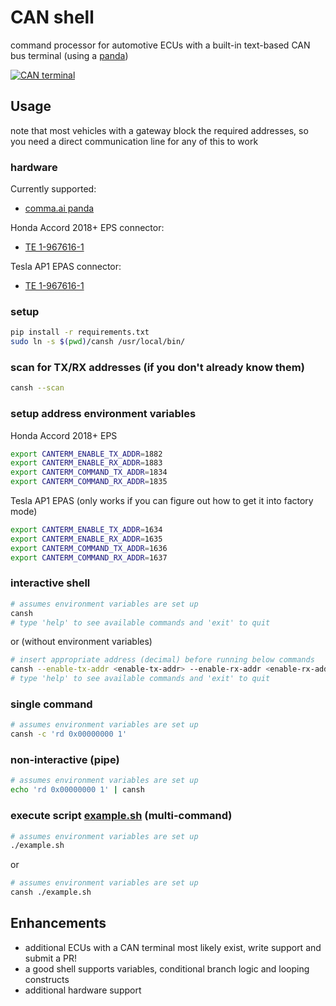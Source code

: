# CAN shell
command processor for automotive ECUs with a built-in text-based CAN bus terminal (using a [panda](https://comma.ai/shop/products/panda-obd-ii-dongle))

[![CAN terminal](https://img.youtube.com/vi/Ouie8a050hs/0.jpg)](https://www.youtube.com/watch?v=Ouie8a050hs)

## Usage
note that most vehicles with a gateway block the required addresses, so you need a direct communication line for any of this to work

### hardware
Currently supported:
* [comma.ai panda](https://comma.ai/shop/products/panda-obd-ii-dongle)

Honda Accord 2018+ EPS connector:
* [TE 1-967616-1](https://www.te.com/usa-en/product-1-967616-1.html)

Tesla AP1 EPAS connector:
* [TE 1-967616-1](https://www.te.com/usa-en/product-1-967616-1.html)

### setup
```sh
pip install -r requirements.txt
sudo ln -s $(pwd)/cansh /usr/local/bin/
```

### scan for TX/RX addresses (if you don't already know them)
```sh
cansh --scan
```

### setup address environment variables
Honda Accord 2018+ EPS
```sh
export CANTERM_ENABLE_TX_ADDR=1882
export CANTERM_ENABLE_RX_ADDR=1883
export CANTERM_COMMAND_TX_ADDR=1834
export CANTERM_COMMAND_RX_ADDR=1835
```
Tesla AP1 EPAS (only works if you can figure out how to get it into factory mode)
```sh
export CANTERM_ENABLE_TX_ADDR=1634
export CANTERM_ENABLE_RX_ADDR=1635
export CANTERM_COMMAND_TX_ADDR=1636
export CANTERM_COMMAND_RX_ADDR=1637
```

### interactive shell
```sh
# assumes environment variables are set up
cansh
# type 'help' to see available commands and 'exit' to quit
```
or (without environment variables)
```sh
# insert appropriate address (decimal) before running below commands
cansh --enable-tx-addr <enable-tx-addr> --enable-rx-addr <enable-rx-addr> --command-tx-addr <command-tx-addr> --command-rx-addr <command-rx-addr>
# type 'help' to see available commands and 'exit' to quit
```

### single command
```sh
# assumes environment variables are set up
cansh -c 'rd 0x00000000 1'
```

### non-interactive (pipe)
```sh
# assumes environment variables are set up
echo 'rd 0x00000000 1' | cansh
```

### execute script [example.sh](example.sh) (multi-command)
```sh
# assumes environment variables are set up
./example.sh
```
or
```sh
# assumes environment variables are set up
cansh ./example.sh
```

## Enhancements
* additional ECUs with a CAN terminal most likely exist, write support and submit a PR!
* a good shell supports variables, conditional branch logic and looping constructs
* additional hardware support
